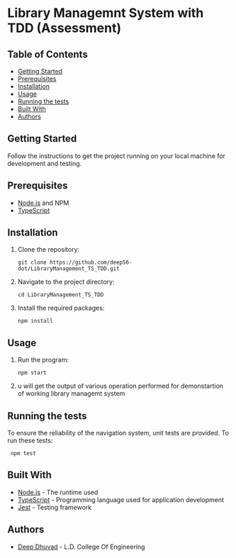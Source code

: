 # Library Managemnt System with TDD (Assessment)


## Table of Contents

- [Getting Started](#getting-started)
- [Prerequisites](#prerequisites)
- [Installation](#installation)
- [Usage](#usage)
- [Running the tests](#running-the-tests)
- [Built With](#built-with)
- [Authors](#authors)

## Getting Started

Follow the instructions to get the project running on your local machine for development and testing.

## Prerequisites

- [Node.js](https://nodejs.org/) and NPM
- [TypeScript](https://www.typescriptlang.org/)

## Installation

1. Clone the repository:

   ```
   git clone https://github.com/deep56-dot/LibraryManagement_TS_TDD.git
   ```

2. Navigate to the project directory:

   ```
   cd LibraryManagement_TS_TDD
   ```

3. Install the required packages:
   ```
   npm install
   ```

## Usage

1. Run the program:

   ```
   npm start
   ```

2. u will get the output of various operation performed for demonstartion of working library managemt system

## Running the tests

To ensure the reliability of the navigation system, unit tests are provided. To run these tests:

`  npm test
 `

## Built With

- [Node.js](https://nodejs.org/) - The runtime used
- [TypeScript](https://www.typescriptlang.org/) - Programming language used for application development
- [Jest](https://jestjs.io/) - Testing framework

## Authors

- [Deep Dhuvad](https://github.com/deep56-dot) - L.D. College Of Engineering
